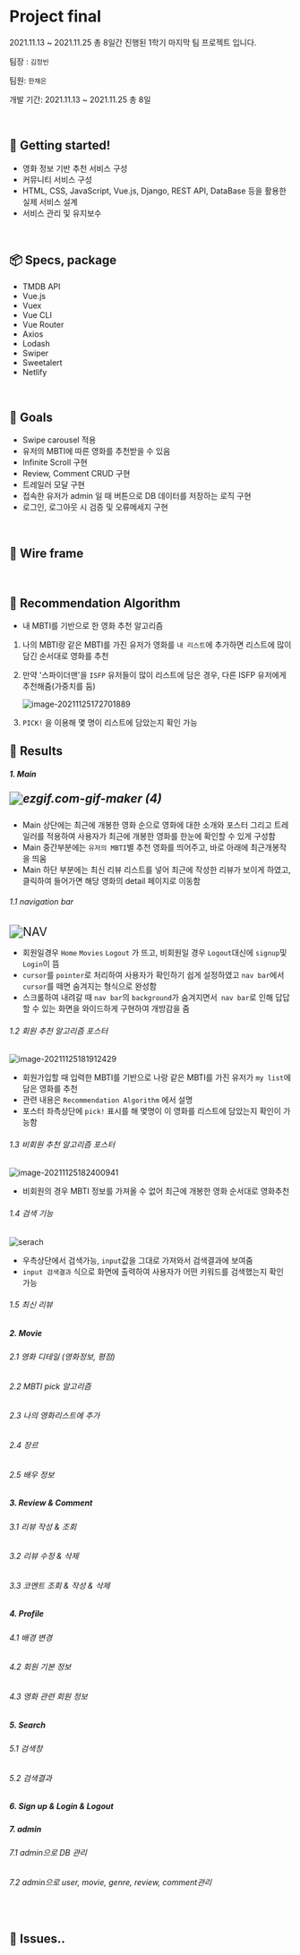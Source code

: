# Project final

2021.11.13 ~ 2021.11.25 총 8일간 진행된 1학기 마지막 팀 프로젝트 입니다.

팀장 : `김정빈`

팀원:  `한채은`

개발 기간: 2021.11.13 ~ 2021.11.25 총 8일

<br>

## 🏁 Getting started!

* 영화 정보 기반 추천 서비스 구성
* 커뮤니티 서비스 구성
* HTML, CSS, JavaScript, Vue.js, Django, REST API, DataBase 등을 활용한 실제 서비스 설계
* 서비스 관리 및 유지보수

<br>

## 📦 Specs, package

* TMDB API
* Vue.js
* Vuex
* Vue CLI
* Vue Router
* Axios
* Lodash
* Swiper
* Sweetalert
* Netlify

<br>

## 🎯 Goals

* Swipe carousel 적용
* 유저의 MBTI에 따른 영화를 추천받을 수 있음
* Infinite Scroll 구현
* Review, Comment CRUD 구현
* 트레일러 모달 구현
* 접속한 유저가 admin 일 때 버튼으로 DB 데이터를 저장하는 로직 구현
* 로그인, 로그아웃 시 검증 및 오류메세지 구현

<br>

## 🔗 Wire frame

<br>

## 👀 Recommendation Algorithm

* 내 MBTI를 기반으로 한 영화 추천 알고리즘

1. 나의 MBTI랑 같은 MBTI를 가진 유저가 영화를 `내 리스트`에 추가하면 리스트에 많이 담긴 순서대로 영화를 추천

2. 만약 '스파이더맨'을 `ISFP` 유저들이 많이 리스트에 담은 경우, 다른 ISFP 유저에게 추천해줌(가중치를 둠)

   ![image-20211125172701889](README.assets/image-20211125172701889.png)

3. `PICK!` 을 이용해 몇 명이 리스트에 담았는지 확인 가능

## 🎁 Results

##### 1. Main

##### <img src="README.assets/ezgif.com-gif-maker (4).gif" alt="ezgif.com-gif-maker (4)" style="zoom:150%;" />

- Main 상단에는 최근에 개봉한 영화 순으로 영화에 대한 소개와 포스터 그리고 트레일러를 적용하여 사용자가 최근에 개봉한 영화를 한눈에 확인할 수 있게 구성함
- Main 중간부분에는 `유저의 MBTI`별 추천 영화를 띄어주고, 바로 아래에 최근개봉작을 띄움
- Main 하단 부분에는 최신 리뷰 리스트를 넣어 최근에 작성한 리뷰가 보이게 하였고, 클릭하여 들어가면 해당 영화의 detail 페이지로 이동함

###### 1.1 navigation bar

<img src="README.assets/NAV.gif" alt="NAV" style="zoom:150%;" />

- 회원일경우 `Home` `Movies` `Logout` 가 뜨고, 비회원일 경우 `Logout`대신에 `signup`및 `Login`이 뜸
- `cursor`를 `pointer`로 처리하여 사용자가 확인하기 쉽게 설정하였고 `nav bar`에서 `cursor`를 떼면 숨겨지는 형식으로 완성함
- 스크롤하여 내려갈 때 `nav bar`의 `background`가 숨겨지면서` nav bar`로 인해 답답할 수 있는 화면을 와이드하게 구현하여 개방감을 줌

###### 1.2 회원 추천 알고리즘 포스터

![image-20211125181912429](README.assets/image-20211125181912429.png)

- 회원가입할 때 입력한 MBTI를 기반으로 나랑 같은 MBTI를 가진 유저가 `my list`에 담은 영화를 추천
- 관련 내용은  `Recommendation Algorithm` 에서 설명
- 포스터 좌측상단에 `pick!` 표시를 해 몇명이 이 영화를 리스트에 담았는지 확인이 가능함

###### 1.3 비회원 추천 알고리즘 포스터

![image-20211125182400941](README.assets/image-20211125182400941.png)

- 비회원의 경우 MBTI 정보를 가져올 수 없어 최근에 개봉한 영화 순서대로 영화추천

###### 1.4 검색 기능

![serach](README.assets/serach.gif)

- 우측상단에서 검색가능, `input`값을 그대로 가져와서 검색결과에 보여줌
- `input 검색결과` 식으로 화면에 출력하여 사용자가 어떤 키워드를 검색했는지 확인 가능 

###### 1.5 최신 리뷰



##### 2. Movie 

###### 2.1 영화 디테일 (영화정보, 평점)

###### 2.2 MBTI pick 알고리즘

###### 2.3 나의 영화리스트에 추가

###### 2.4 장르

###### 2.5 배우 정보

##### 3. Review & Comment

###### 3.1 리뷰 작성 & 조회

###### 3.2 리뷰 수정 & 삭제

###### 3.3 코멘트 조회 & 작성 & 삭제

##### 4. Profile

###### 4.1 배경 변경

###### 4.2 회원 기본 정보

###### 4.3 영화 관련 회원 정보

##### 5. Search

###### 5.1 검색창

###### 5.2 검색결과

##### 6. Sign up & Login & Logout

##### 7. admin

###### 7.1 admin으로 DB 관리

###### 7.2 admin으로 user, movie, genre, review, comment관리



<br>

## 🤔 Issues..

<br>